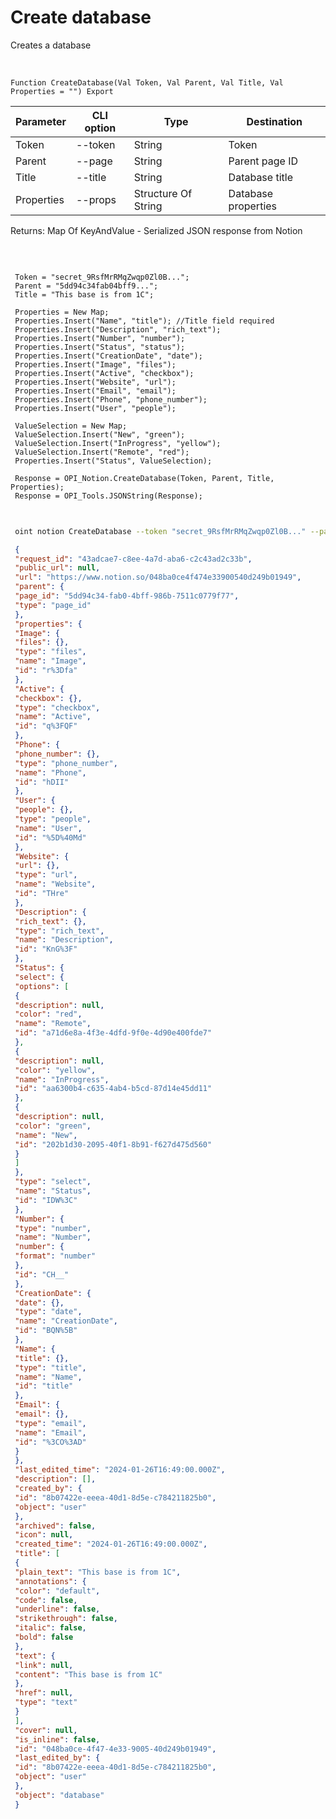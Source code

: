 ﻿---
sidebar_position: 1
---

# Create database
 Creates a database


<br/>


`Function CreateDatabase(Val Token, Val Parent, Val Title, Val Properties = "") Export`

 | Parameter | CLI option | Type | Destination |
 |-|-|-|-|
 | Token | --token | String | Token |
 | Parent | --page | String | Parent page ID |
 | Title | --title | String | Database title |
 | Properties | --props | Structure Of String | Database properties |

 
 Returns: Map Of KeyAndValue - Serialized JSON response from Notion

<br/>




```bsl title="Code example"
 
 Token = "secret_9RsfMrRMqZwqp0Zl0B...";
 Parent = "5dd94c34fab04bff9...";
 Title = "This base is from 1C";
 
 Properties = New Map;
 Properties.Insert("Name", "title"); //Title field required
 Properties.Insert("Description", "rich_text");
 Properties.Insert("Number", "number");
 Properties.Insert("Status", "status");
 Properties.Insert("CreationDate", "date");
 Properties.Insert("Image", "files");
 Properties.Insert("Active", "checkbox");
 Properties.Insert("Website", "url");
 Properties.Insert("Email", "email");
 Properties.Insert("Phone", "phone_number");
 Properties.Insert("User", "people");
 
 ValueSelection = New Map;
 ValueSelection.Insert("New", "green");
 ValueSelection.Insert("InProgress", "yellow");
 ValueSelection.Insert("Remote", "red");
 Properties.Insert("Status", ValueSelection);
 
 Response = OPI_Notion.CreateDatabase(Token, Parent, Title, Properties);
 Response = OPI_Tools.JSONString(Response);
 
```
	


```sh title="CLI command example"
 
 oint notion CreateDatabase --token "secret_9RsfMrRMqZwqp0Zl0B..." --page "5dd94c34fab04bff9..." --title "This base is from 1C" --props %props%

```

```json title="Result"
 {
 "request_id": "43adcae7-c8ee-4a7d-aba6-c2c43ad2c33b",
 "public_url": null,
 "url": "https://www.notion.so/048ba0ce4f474e33900540d249b01949",
 "parent": {
 "page_id": "5dd94c34-fab0-4bff-986b-7511c0779f77",
 "type": "page_id"
 },
 "properties": {
 "Image": {
 "files": {},
 "type": "files",
 "name": "Image",
 "id": "r%3Dfa"
 },
 "Active": {
 "checkbox": {},
 "type": "checkbox",
 "name": "Active",
 "id": "q%3FQF"
 },
 "Phone": {
 "phone_number": {},
 "type": "phone_number",
 "name": "Phone",
 "id": "hDII"
 },
 "User": {
 "people": {},
 "type": "people",
 "name": "User",
 "id": "%5D%40Md"
 },
 "Website": {
 "url": {},
 "type": "url",
 "name": "Website",
 "id": "THre"
 },
 "Description": {
 "rich_text": {},
 "type": "rich_text",
 "name": "Description",
 "id": "KnG%3F"
 },
 "Status": {
 "select": {
 "options": [
 {
 "description": null,
 "color": "red",
 "name": "Remote",
 "id": "a71d6e8a-4f3e-4dfd-9f0e-4d90e400fde7"
 },
 {
 "description": null,
 "color": "yellow",
 "name": "InProgress",
 "id": "aa6300b4-c635-4ab4-b5cd-87d14e45dd11"
 },
 {
 "description": null,
 "color": "green",
 "name": "New",
 "id": "202b1d30-2095-40f1-8b91-f627d475d560"
 }
 ]
 },
 "type": "select",
 "name": "Status",
 "id": "IDW%3C"
 },
 "Number": {
 "type": "number",
 "name": "Number",
 "number": {
 "format": "number"
 },
 "id": "CH__"
 },
 "CreationDate": {
 "date": {},
 "type": "date",
 "name": "CreationDate",
 "id": "BQN%5B"
 },
 "Name": {
 "title": {},
 "type": "title",
 "name": "Name",
 "id": "title"
 },
 "Email": {
 "email": {},
 "type": "email",
 "name": "Email",
 "id": "%3CO%3AD"
 }
 },
 "last_edited_time": "2024-01-26T16:49:00.000Z",
 "description": [],
 "created_by": {
 "id": "8b07422e-eeea-40d1-8d5e-c784211825b0",
 "object": "user"
 },
 "archived": false,
 "icon": null,
 "created_time": "2024-01-26T16:49:00.000Z",
 "title": [
 {
 "plain_text": "This base is from 1C",
 "annotations": {
 "color": "default",
 "code": false,
 "underline": false,
 "strikethrough": false,
 "italic": false,
 "bold": false
 },
 "text": {
 "link": null,
 "content": "This base is from 1C"
 },
 "href": null,
 "type": "text"
 }
 ],
 "cover": null,
 "is_inline": false,
 "id": "048ba0ce-4f47-4e33-9005-40d249b01949",
 "last_edited_by": {
 "id": "8b07422e-eeea-40d1-8d5e-c784211825b0",
 "object": "user"
 },
 "object": "database"
 }
```

